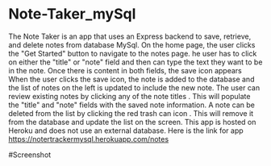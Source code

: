 # Note-Taker_mySql

The Note Taker is an app that uses an Express backend to save, retrieve, and delete notes from database MySql. On the home page, the user clicks the "Get Started" button to navigate to the notes page. he user has to click on either the "title" or "note" field and then can type the text they want to be in the note. Once there is content in both fields, the save icon appears When the user clicks the save icon, the note is added to the database and the list of notes on the left is updated to include the new note. The user can review existing notes by clicking any of the note titles . This will populate the "title" and "note" fields with the saved note information. A note can be deleted from the list by clicking the red trash can icon . This will remove it from the database and update the list on the screen. This app is hosted on Heroku and does not use an external database.
Here is the link for app
https://notertrackermysql.herokuapp.com/notes

#Screenshot

